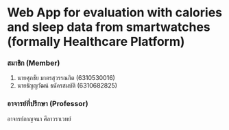 # Web App for evaluation with calories and sleep data from smartwatches (formally Healthcare Platform)
### สมาชิก (Member)
1. นายศุภชัย มาตรสุวรรณกิต (6310530016)
1. นายธัญญวัฒน์ ธนัครสมบัติ (6310682825)
### อาจารย์ที่ปรึกษา (Professor)
อาจารย์กาญจนา ศึลาวราเวทย์ 

